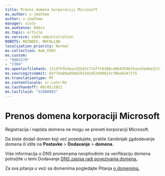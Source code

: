 ```yaml
---
title: Prenos domena korporaciji Microsoft
ms.author: v-jmathew
author: v-jmathew
manager: scotv
ms.audience: Admin
ms.topic: article
ms.service: o365-administration
ROBOTS: NOINDEX, NOFOLLOW
localization_priority: Normal
ms.collection: Adm_O365
ms.custom:
- "9002570"
- "7304"
ms.openlocfilehash: 17cd75fb3eacd35a5177affc0308c4864359b35ace3aebe317c0c126092b6bba
ms.sourcegitcommit: b5f7da89a650d2915dc652449623c78be6247175
ms.translationtype: MT
ms.contentlocale: sr-Latn-RS
ms.lasthandoff: 08/05/2021
ms.locfileid: "53980983"
---
```

# <a name="transfer-a-domain-to-microsoft"></a>Prenos domena korporaciji Microsoft

Registracija i naplata domena ne mogu se preneti korporaciji Microsoft.

Da biste dodali domen koji već posedujete, pratite čarobnjak [za](https://admin.microsoft.com/Adminportal/Domains/Wizard)dodavanje domena ili idite na **Postavke**  >  **Dodavanje**  >  **domena.**

Više informacija o DNS promenama neophodnim za verifikaciju domena potražite u temi Dodavanje [DNS zapisa radi povezivanja domena.](https://docs.microsoft.com/microsoft-365/admin/get-help-with-domains/create-dns-records-at-any-dns-hosting-provider)

Za sva pitanja u vezi sa domenima pogledajte Pitanja [o domenima.](https://docs.microsoft.com/microsoft-365/admin/setup/domains-faq)
